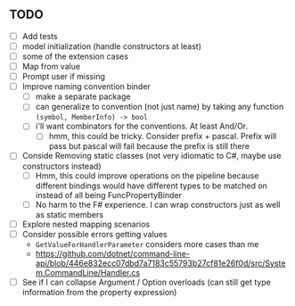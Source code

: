 
## TODO 

- [ ] Add tests
- [ ] model initialization (handle constructors at least)
- [ ] some of the extension cases
- [ ] Map from value
- [ ] Prompt user if missing
- [ ] Improve naming convention binder
  - [ ] make a separate package
  - [ ] can generalize to convention (not just name) by taking any function `(symbol, MemberInfo) -> bool`
  - [ ] i'll want combinators for the conventions. At least And/Or. 
    - [ ] hmm, this could be tricky. Consider prefix + pascal. Prefix will pass but pascal will fail because the prefix is still there
- [ ] Conside Removing static classes (not very idiomatic to C#, maybe use constructors instead)
  - [ ] Hmm, this could improve operations on the pipeline because different bindings would have different types to be matched on instead of all being FuncPropertyBinder
  - [ ] No harm to the F# experience. I can wrap constructors just as well as static members
- [ ] Explore nested mapping scenarios
- [ ] Consider possible errors getting values
  - `GetValueForHandlerParameter` considers more cases than me
  - https://github.com/dotnet/command-line-api/blob/446e832ecc07dbd7a7183c55793b27cf81e26f0d/src/System.CommandLine/Handler.cs
- [ ] See if I can collapse Argument / Option overloads (can still get type information from the property expression)